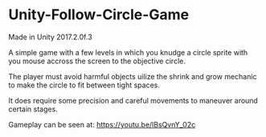 # Unity-Follow-Circle-Game

Made in Unity 2017.2.0f.3

A simple game with a few levels in which you knudge a circle sprite with you mouse accross the screen to the objective circle.

The player must avoid harmful objects uilize the shrink and grow mechanic to make the circle to fit between tight spaces.

It does require some precision and careful movements to maneuver around certain stages.

Gameplay can be seen at: https://youtu.be/lBsQvnY_02c
